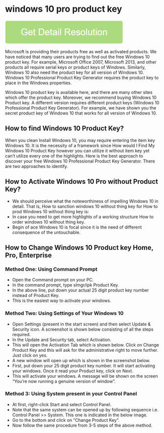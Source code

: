 # windows 10 pro product key

[![windows 10 pro product key](get-startted.png)](https://github.com/techrapidly/windows10.pro.product.key)

Microsoft is providing their products free as well as activated products. We have noticed that many users are trying to find out the free Windows 10 product key. For example, Microsoft Office 2007, Microsoft 2013, and other products all require serial keys or product keys of Windows. Similarly, Windows 10 also need the product key for all version of Windows 10.  Windows 10 Professional Product Key Generator requires the product key to place in the Windows properties.

Windows 10 product key is available here, and there are many other sites which offer the product key. Moreover, we recommend buying Windows 10 Product key. A different version requires different product keys (Windows 10 Professional Product Key Generator). For example, we have shown you the secret product key of Windows 10 that works for all version of Windows 10.

## How to find Windows 10 Product Key?

When you clean Install Windows 10, you may require entering the item key Windows 10. It is the necessity of a framework since How would I Find My Windows 10 Product Key however you can utilize it without item key yet can’t utilize every one of the highlights. Here is the best approach to discover your free Windows 10 Professional Product Key Generator. There are two approaches to identify.

## How to Activate Windows 10 Pro without Product Key?

* We should perceive what the noteworthiness of impelling Windows 10 in detail. That is, How to sanction windows 10 without thing key for How to prod Windows 10 without thing key is:
* In case you need to get more highlights of a working structure How to order windows 10 without thing key.
* Begin of ace Windows 10 is focal since it is the need of different consequence of the untouchable.

## How to Change Windows 10 Product key Home, Pro, Enterprise

### Method One: Using Command Prompt
  * Open the Command prompt on your PC.
  * In the command prompt, type slmgr/ipk Product Key.
  * In the above line, put down your actual 25 digit product key number instead of Product Key.
  * This is the easiest way to activate your windows.

### Method Two: Using Settings of Your Windows 10
  * Open Settings (present in the start screen) and then select Update & Security icon. A screenshot is shown below consisting of all the steps required.
  * In the Update and Security tab, select Activation.
  * This will open the Activation Tab which is shown below. Click on Change Product Key and this will ask for the administrative right to move further. Just click on yes.
  * A new window will open up which is shown in the screenshot below.
  * First, put down your 25 digit product key number. It will start activating your windows. Once it read your Product key, click on Next.
  * This will activate your windows. A message will be shown on the screen “You’re now running a genuine version of window”.

### Method 3: Using System present in your Control Panel
  * At first, right-click Start and select Control Panel.
  * Note that the same system can be opened up by following sequence i.e. Control Panel >> System. This one is indicated in the below image.
  * Go to the bottom and click on “Change Product Key”.
  * Now follow the same procedure from 3-5 steps of the above method.
